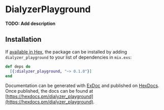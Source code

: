 # DialyzerPlayground

**TODO: Add description**

## Installation

If [available in Hex](https://hex.pm/docs/publish), the package can be installed
by adding `dialyzer_playground` to your list of dependencies in `mix.exs`:

```elixir
def deps do
  [{:dialyzer_playground, "~> 0.1.0"}]
end
```

Documentation can be generated with [ExDoc](https://github.com/elixir-lang/ex_doc)
and published on [HexDocs](https://hexdocs.pm). Once published, the docs can
be found at [https://hexdocs.pm/dialyzer_playground](https://hexdocs.pm/dialyzer_playground).


